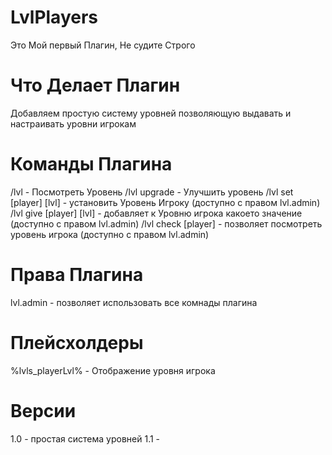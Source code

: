 # LvlPlayers

Это Мой первый Плагин, Не судите Строго

# Что Делает Плагин

Добавляем простую систему уровней 
позволяющую выдавать и настраивать уровни игрокам

# Команды Плагина

/lvl - Посмотреть Уровень
/lvl upgrade - Улучшить уровень
/lvl set [player] [lvl] - установить Уровень Игроку (доступно с правом lvl.admin)
/lvl give [player] [lvl] - добавляет к Уровню игрока какоето значение (доступно с правом lvl.admin)
/lvl check [player] - позволяет посмотреть уровень игрока (доступно с правом lvl.admin)

# Права Плагина

lvl.admin - позволяет использовать все комнады плагина

# Плейсхолдеры

%lvls_playerLvl% - Отображение уровня игрока

# Версии

1.0 - простая система уровней
1.1 - 

